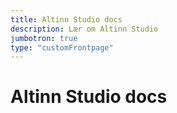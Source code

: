 ```yaml
---
title: Altinn Studio docs
description: Lær om Altinn Studio
jumbotron: true
type: "customFrontpage"
---
```


# Altinn Studio docs

